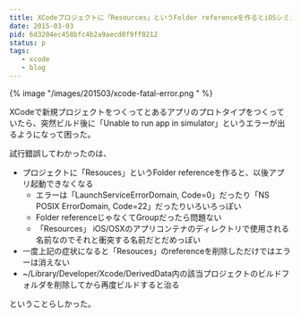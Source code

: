 ```yaml
---
title: XCodeプロジェクトに「Resources」というFolder referenceを作るとiOSシミュレータでのアプリ起動に失敗する
date: 2015-03-03
pid: 6d3204ec458bfc4b2a9aecd0f9ff0212
status: p
tags:
   - xcode
   - blog
---
```


{% image "/images/201503/xcode-fatal-error.png " %}

XCodeで新規プロジェクトをつくってとあるアプリのプロトタイプをつくっていたら、突然ビルド後に「Unable to run app in simulator」というエラーが出るようになって困った。

試行錯誤してわかったのは、

* プロジェクトに「Resouces」というFolder referenceを作ると、以後アプリ起動できなくなる
	* エラーは「LaunchServiceErrorDomain, Code=0」だったり「NS POSIX ErrorDomain, Code=22」だったりいろいろっぽい
	* Folder referenceじゃなくてGroupだったら問題ない
	* 「Resources」 iOS/OSXのアプリコンテナのディレクトリで使用される名前なのでそれと衝突する名前だとだめっぽい
* 一度上記の症状になると「Resouces」のreferenceを削除しただけではエラーは消えない
* \~/Library/Developer/Xcode/DerivedData内の該当プロジェクトのビルドフォルダを削除してから再度ビルドすると治る

ということらしかった。